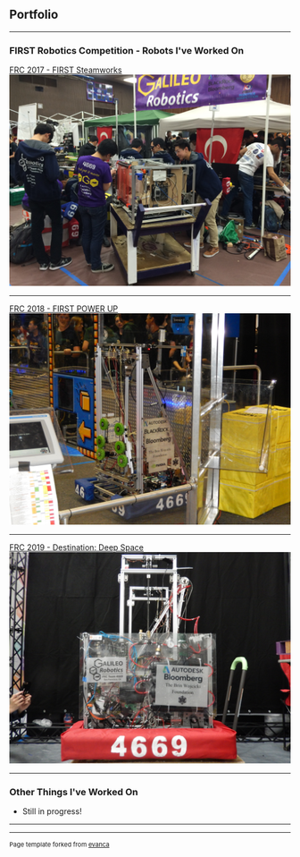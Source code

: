 ## Portfolio

---

### FIRST Robotics Competition - Robots I've Worked On 

[FRC 2017 - FIRST Steamworks](/2017page)
[<img src="images/2017Bot.jpg?raw=true">](/2017page)

---
[FRC 2018 - FIRST POWER UP](/2018page)
[<img src="images/2018Bot.jpg?raw=true"/>](/2018page)

---
[FRC 2019 - Destination: Deep Space](/2019page)
[<img src="images/2019Bot.jpg?raw=true"/>](/2019page)

---

### Other Things I've Worked On

- Still in progress!

---




---
<p style="font-size:11px">Page template forked from <a href="https://github.com/evanca/quick-portfolio">evanca</a></p>
<!-- Remove above link if you don't want to attibute -->
